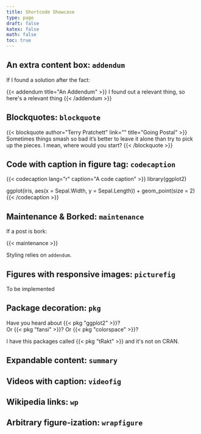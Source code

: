 ```yaml
---
title: Shortcode Showcase
type: page
draft: false
katex: false
math: false
toc: true
---
```


## An extra content box: `addendum`

If I found a solution after the fact:

{{< addendum title="An Addendum" >}}
I found out a relevant thing, so here's a relevant thing
{{< /addendum >}}

## Blockquotes: `blockquote`

{{< blockquote author="Terry Pratchett" link="" title="Going Postal" >}}
Sometimes things smash so bad it’s better to leave it alone than try to pick up the pieces. I mean, where would you start?
{{< /blockquote >}}

## Code with caption in figure tag: `codecaption`

{{< codecaption lang="r" caption="A code caption" >}}
library(ggplot2)

ggplot(iris, aes(x = Sepal.Width, y = Sepal.Length)) +
  geom_point(size = 2)
{{< /codecaption >}}

## Maintenance & Borked: `maintenance`

If a post is bork:

{{< maintenance >}}

Styling relies on `addendum`.

## Figures with responsive images: `picturefig`

To be implemented

## Package decoration: `pkg`

Have you heard about {{< pkg "ggplot2" >}}?  
Or {{< pkg "fansi" >}}? Or {{< pkg "colorspace" >}}?

I have this packages called {{< pkg "tRakt" >}} and it's not on CRAN.

## Expandable content: `summary`

## Videos with caption: `videofig`

## Wikipedia links: `wp`

## Arbitrary figure-ization: `wrapfigure`
